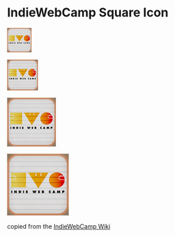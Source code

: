 # IndieWebCamp Square Icon

![57x57](apple-touch-icon-57x57-precomposed.png)

![72x72](apple-touch-icon-72x72-precomposed.png)

![114x114](apple-touch-icon-114x114-precomposed.png)

![144x144](apple-touch-icon-144x144-precomposed.png)

copied from the [IndieWebCamp Wiki](http://indiewebcamp.com/logo#Square_Icon)
